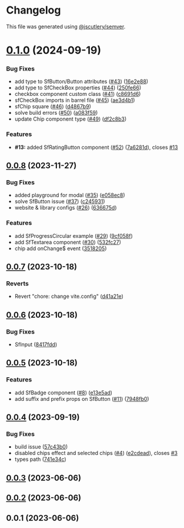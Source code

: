 # Changelog

This file was generated using [@jscutlery/semver](https://github.com/jscutlery/semver).

# [0.1.0](https://github.com/qwikifiers/qwik-storefront-ui/compare/qwik-storefront-ui-0.0.8...qwik-storefront-ui-0.1.0) (2024-09-19)


### Bug Fixes

* add type to SfButton/Button attributes ([#43](https://github.com/qwikifiers/qwik-storefront-ui/issues/43)) ([16e2e88](https://github.com/qwikifiers/qwik-storefront-ui/commit/16e2e88bfcb65391844fb76d047a919272a88224))
* add type to SfCheckBox properties ([#44](https://github.com/qwikifiers/qwik-storefront-ui/issues/44)) ([250fe66](https://github.com/qwikifiers/qwik-storefront-ui/commit/250fe66dae3bbf7bbb3e171c4f44b59ed3b0b716))
* checkbox component custom class ([#41](https://github.com/qwikifiers/qwik-storefront-ui/issues/41)) ([c8691d6](https://github.com/qwikifiers/qwik-storefront-ui/commit/c8691d67567e24ca8e5ea545eaedfb7001115f27))
* sfCheckBox imports in barrel file ([#45](https://github.com/qwikifiers/qwik-storefront-ui/issues/45)) ([ae3d4b1](https://github.com/qwikifiers/qwik-storefront-ui/commit/ae3d4b1b1ab4c59c7ebe91bec1d55a31aac60a6a))
* sfChip square ([#46](https://github.com/qwikifiers/qwik-storefront-ui/issues/46)) ([d4867b9](https://github.com/qwikifiers/qwik-storefront-ui/commit/d4867b9893d68cc7a2789d7a91db37f8e8bdf135))
* solve build errors ([#50](https://github.com/qwikifiers/qwik-storefront-ui/issues/50)) ([a083f59](https://github.com/qwikifiers/qwik-storefront-ui/commit/a083f59646fe8116bd36ff826adc112fc4cedf10))
* update Chip component type ([#49](https://github.com/qwikifiers/qwik-storefront-ui/issues/49)) ([df2c8b3](https://github.com/qwikifiers/qwik-storefront-ui/commit/df2c8b361904d00e1a24265a60122154bcf22f59))


### Features

* **#13:** added SfRatingButton component ([#52](https://github.com/qwikifiers/qwik-storefront-ui/issues/52)) ([7a6281d](https://github.com/qwikifiers/qwik-storefront-ui/commit/7a6281de0da0b045a8f1b23069249094af2119df)), closes [#13](https://github.com/qwikifiers/qwik-storefront-ui/issues/13)



## [0.0.8](https://github.com/qwikifiers/qwik-storefront-ui/compare/qwik-storefront-ui-0.0.7...qwik-storefront-ui-0.0.8) (2023-11-27)


### Bug Fixes

* added playground for modal ([#35](https://github.com/qwikifiers/qwik-storefront-ui/issues/35)) ([e058ec8](https://github.com/qwikifiers/qwik-storefront-ui/commit/e058ec8d8d50316190334f431ba2c0e6b5ab5e79))
* solve SfButton issue ([#37](https://github.com/qwikifiers/qwik-storefront-ui/issues/37)) ([c245931](https://github.com/qwikifiers/qwik-storefront-ui/commit/c24593112c64dfacf50f81e7e0b9f7ba20771171))
* website & library configs ([#26](https://github.com/qwikifiers/qwik-storefront-ui/issues/26)) ([636675d](https://github.com/qwikifiers/qwik-storefront-ui/commit/636675d8d3d2b26f3b9f84765b3e176c61033f7e))


### Features

* add SfProgressCircular example ([#29](https://github.com/qwikifiers/qwik-storefront-ui/issues/29)) ([9cf058f](https://github.com/qwikifiers/qwik-storefront-ui/commit/9cf058f0898d1e91b99facb89b5ea7681f446aa5))
* add SfTextarea component ([#30](https://github.com/qwikifiers/qwik-storefront-ui/issues/30)) ([532fc27](https://github.com/qwikifiers/qwik-storefront-ui/commit/532fc27eedcb13c657c3bde16ca8605cbd7502fc))
* chip add onChange$ event ([3518205](https://github.com/qwikifiers/qwik-storefront-ui/commit/35182059b16d3cf89fa14cad3f99e45aba2bdca8))



## [0.0.7](https://github.com/qwikifiers/qwik-storefront-ui/compare/qwik-storefront-ui-0.0.6...qwik-storefront-ui-0.0.7) (2023-10-18)


### Reverts

* Revert "chore: change vite.config" ([d41a21e](https://github.com/qwikifiers/qwik-storefront-ui/commit/d41a21e9a53dd3e1aa9c7f24bdd2dc6b3c76a280))



## [0.0.6](https://github.com/qwikifiers/qwik-storefront-ui/compare/qwik-storefront-ui-0.0.5...qwik-storefront-ui-0.0.6) (2023-10-18)


### Bug Fixes

* SfInput ([8417fdd](https://github.com/qwikifiers/qwik-storefront-ui/commit/8417fddd3b89cef99cdc58ea46c903e978605dc9))



## [0.0.5](https://github.com/qwikifiers/qwik-storefront-ui/compare/qwik-storefront-ui-0.0.4...qwik-storefront-ui-0.0.5) (2023-10-18)


### Features

* add SfBadge component ([#8](https://github.com/qwikifiers/qwik-storefront-ui/issues/8)) ([e13e5ad](https://github.com/qwikifiers/qwik-storefront-ui/commit/e13e5ad02785b753265458c4f5316b1395d3de6b))
* add suffix and prefix props on SfButton ([#11](https://github.com/qwikifiers/qwik-storefront-ui/issues/11)) ([7948fb0](https://github.com/qwikifiers/qwik-storefront-ui/commit/7948fb0e7fee0444327dc11cc8bd541fa81211de))



## [0.0.4](https://github.com/qwikifiers/qwik-storefront-ui/compare/qwik-storefront-ui-0.0.3...qwik-storefront-ui-0.0.4) (2023-09-19)


### Bug Fixes

* build issue ([57c43b0](https://github.com/qwikifiers/qwik-storefront-ui/commit/57c43b06ed9b50c226d352f4d543fac505e1c9d8))
* disabled chips effect and selected chips ([#4](https://github.com/qwikifiers/qwik-storefront-ui/issues/4)) ([e2cdead](https://github.com/qwikifiers/qwik-storefront-ui/commit/e2cdeadd8c99201064d83f4f93c22483c6fd43da)), closes [#3](https://github.com/qwikifiers/qwik-storefront-ui/issues/3)
* types path ([741e34c](https://github.com/qwikifiers/qwik-storefront-ui/commit/741e34cafe92f7783d9777b96111c0baef35cd80))



## [0.0.3](https://github.com/qwikifiers/qwik-storefront-ui/compare/qwik-storefront-ui-0.0.2...qwik-storefront-ui-0.0.3) (2023-06-06)



## [0.0.2](https://github.com/qwikifiers/qwik-storefront-ui/compare/qwik-storefront-ui-0.0.1...qwik-storefront-ui-0.0.2) (2023-06-06)



## 0.0.1 (2023-06-06)
